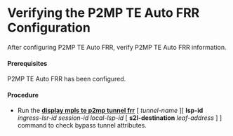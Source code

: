 Verifying the P2MP TE Auto FRR Configuration
============================================

After configuring P2MP TE Auto FRR, verify P2MP TE Auto FRR information.

#### Prerequisites

P2MP TE Auto FRR has been configured.


#### Procedure

* Run the [**display mpls te
  p2mp tunnel frr**](cmdqueryname=display+mpls+te+p2mp+tunnel+frr) [ *tunnel-name* ][ **lsp-id** *ingress-lsr-id* *session-id* *local-lsp-id* [ **s2l-destination** *leaf-address* ] ] command to check bypass tunnel attributes.